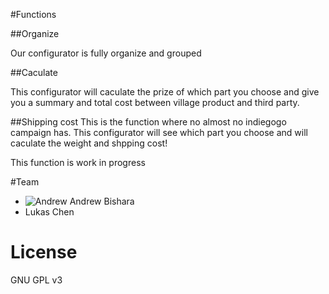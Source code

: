 #Functions

##Organize

Our configurator is fully organize and grouped

##Caculate

This configurator will caculate the prize of which part you choose and give you a summary and total cost between village product and third party.

##Shipping cost
This is the function where no almost no indiegogo campaign has. This configurator will see which part you choose and will caculate the weight and shpping cost!

This function is work in progress

#Team

- ![Andrew](https://avatars2.githubusercontent.com/u/1152417?v=3&s=80) Andrew Bishara
- Lukas Chen

# License
GNU GPL v3

